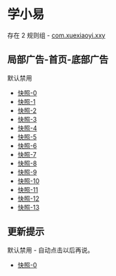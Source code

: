# 学小易

存在 2 规则组 - [com.xuexiaoyi.xxy](/src/apps/com.xuexiaoyi.xxy.ts)

## 局部广告-首页-底部广告

默认禁用

- [快照-0](https://i.gkd.li/i/13068836)
- [快照-1](https://i.gkd.li/i/13375502)
- [快照-2](https://i.gkd.li/i/13375559)
- [快照-3](https://i.gkd.li/i/13068811)
- [快照-4](https://i.gkd.li/i/13202990)
- [快照-5](https://i.gkd.li/i/13266356)
- [快照-6](https://i.gkd.li/i/13266362)
- [快照-7](https://i.gkd.li/i/13457114)
- [快照-8](https://i.gkd.li/i/13457204)
- [快照-9](https://i.gkd.li/i/13266689)
- [快照-10](https://i.gkd.li/i/13457210)
- [快照-11](https://i.gkd.li/i/13457302)
- [快照-12](https://i.gkd.li/i/13068819)
- [快照-13](https://i.gkd.li/i/13457380)

## 更新提示

默认禁用 - 自动点击以后再说。

- [快照-0](https://i.gkd.li/i/13203105)
